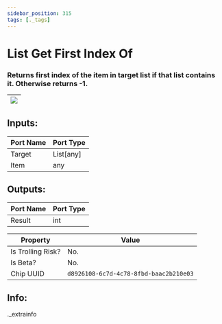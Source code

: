 ```yaml
---
sidebar_position: 315
tags: [._tags]
---
```


# List Get First Index Of


### Returns first index of the item in target list if that list contains it. Otherwise returns -1.

| ![](https://images-ext-2.discordapp.net/external/MPmIaQzlEPmgGWlgi-WxBBXt0Bjv_zWPkg1y1f_sy3s/https/www.recroomcircuits.com/image/circuit/absolute-value?width=206&height=108) |
|-----|

## Inputs:
| Port Name | Port Type |
|-----------|-----------|
| Target | List[any] |
| Item | any |

## Outputs:
| Port Name | Port Type |
|-----------|-----------|
| Result | int | 

| Property  | Value |
|-------------------|-----------|
| Is Trolling Risk? | No. |
| Is Beta? | No. |
| Chip UUID | `d8926108-6c7d-4c78-8fbd-baac2b210e03` |

## Info:
._extrainfo